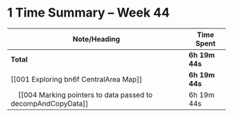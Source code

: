 # 1 Time Summary – Week 44

| Note/Heading | Time Spent |
|--------------|------------|
| **Total** | **6h 19m 44s** |
| [[001 Exploring bn6f CentralArea Map]] | **6h 19m 44s** |
| &nbsp;&nbsp;&nbsp;&nbsp;[[004 Marking pointers to data passed to decompAndCopyData]] | 6h 19m 44s |

